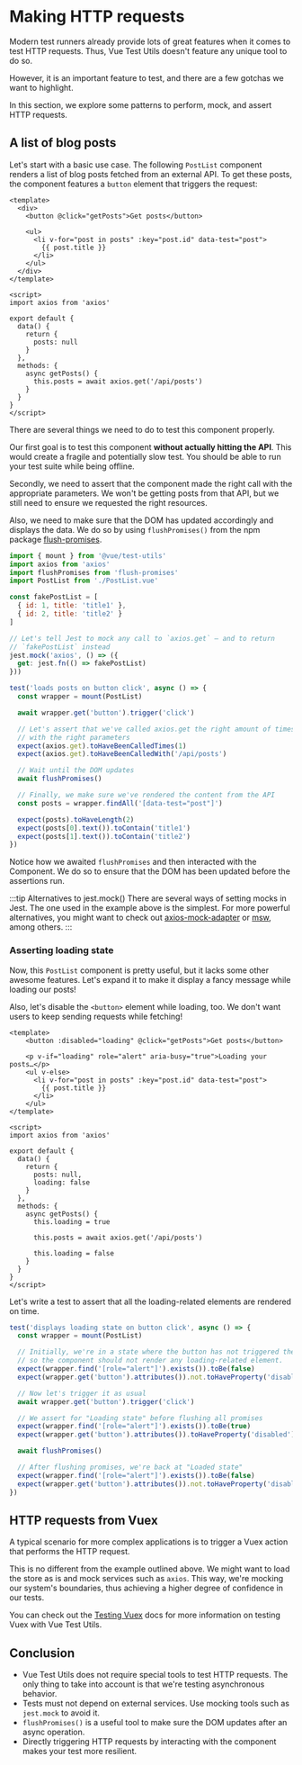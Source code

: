 # Making HTTP requests

Modern test runners already provide lots of great features when it comes to test HTTP requests. Thus, Vue Test Utils doesn't feature any unique tool to do so.

However, it is an important feature to test, and there are a few gotchas we want to highlight.

In this section, we explore some patterns to perform, mock, and assert HTTP requests.

## A list of blog posts

Let's start with a basic use case. The following `PostList` component renders a list of blog posts fetched from an external API. To get these posts, the component features a `button` element that triggers the request:

```vue
<template>
  <div>
    <button @click="getPosts">Get posts</button>

    <ul>
      <li v-for="post in posts" :key="post.id" data-test="post">
        {{ post.title }}
      </li>
    </ul>
  </div>
</template>

<script>
import axios from 'axios'

export default {
  data() {
    return {
      posts: null
    }
  },
  methods: {
    async getPosts() {
      this.posts = await axios.get('/api/posts')
    }
  }
}
</script>
```

There are several things we need to do to test this component properly.

Our first goal is to test this component **without actually hitting the API**. This would create a fragile and potentially slow test. You should be able to run your test suite while being offline.

Secondly, we need to assert that the component made the right call with the appropriate parameters. We won't be getting posts from that API, but we still need to ensure we requested the right resources.

Also, we need to make sure that the DOM has updated accordingly and displays the data. We do so by using `flushPromises()` from the npm package [flush-promises](https://github.com/kentor/flush-promises).

```js
import { mount } from '@vue/test-utils'
import axios from 'axios'
import flushPromises from 'flush-promises'
import PostList from './PostList.vue'

const fakePostList = [
  { id: 1, title: 'title1' },
  { id: 2, title: 'title2' }
]

// Let's tell Jest to mock any call to `axios.get` – and to return
// `fakePostList` instead
jest.mock('axios', () => ({
  get: jest.fn(() => fakePostList)
}))

test('loads posts on button click', async () => {
  const wrapper = mount(PostList)

  await wrapper.get('button').trigger('click')

  // Let's assert that we've called axios.get the right amount of times and
  // with the right parameters
  expect(axios.get).toHaveBeenCalledTimes(1)
  expect(axios.get).toHaveBeenCalledWith('/api/posts')

  // Wait until the DOM updates
  await flushPromises()

  // Finally, we make sure we've rendered the content from the API
  const posts = wrapper.findAll('[data-test="post"]')

  expect(posts).toHaveLength(2)
  expect(posts[0].text()).toContain('title1')
  expect(posts[1].text()).toContain('title2')
})
```

Notice how we awaited `flushPromises` and then interacted with the Component. We do so to ensure that the DOM has been updated before the assertions run.

:::tip Alternatives to jest.mock()
There are several ways of setting mocks in Jest. The one used in the example above is the simplest. For more powerful alternatives, you might want to check out [axios-mock-adapter](https://github.com/ctimmerm/axios-mock-adapter) or [msw](https://github.com/mswjs/msw), among others.
:::

### Asserting loading state

Now, this `PostList` component is pretty useful, but it lacks some other awesome features. Let's expand it to make it display a fancy message while loading our posts!

Also, let's disable the `<button>` element while loading, too. We don't want users to keep sending requests while fetching!

```vue {2,4,19,24,28}
<template>
    <button :disabled="loading" @click="getPosts">Get posts</button>

    <p v-if="loading" role="alert" aria-busy="true">Loading your posts…</p>
    <ul v-else>
      <li v-for="post in posts" :key="post.id" data-test="post">
        {{ post.title }}
      </li>
    </ul>
</template>

<script>
import axios from 'axios'

export default {
  data() {
    return {
      posts: null,
      loading: false
    }
  },
  methods: {
    async getPosts() {
      this.loading = true

      this.posts = await axios.get('/api/posts')

      this.loading = false
    }
  }
}
</script>
```

Let's write a test to assert that all the loading-related elements are rendered on time.


```js
test('displays loading state on button click', async () => {
  const wrapper = mount(PostList)

  // Initially, we're in a state where the button has not triggered the API call,
  // so the component should not render any loading-related element.
  expect(wrapper.find('[role="alert"]').exists()).toBe(false)
  expect(wrapper.get('button').attributes()).not.toHaveProperty('disabled')

  // Now let's trigger it as usual
  await wrapper.get('button').trigger('click')

  // We assert for "Loading state" before flushing all promises
  expect(wrapper.find('[role="alert"]').exists()).toBe(true)
  expect(wrapper.get('button').attributes()).toHaveProperty('disabled')

  await flushPromises()

  // After flushing promises, we're back at "Loaded state"
  expect(wrapper.find('[role="alert"]').exists()).toBe(false)
  expect(wrapper.get('button').attributes()).not.toHaveProperty('disabled')
})
```

## HTTP requests from Vuex

A typical scenario for more complex applications is to trigger a Vuex action that performs the HTTP request.

This is no different from the example outlined above. We might want to load the store as is and mock services such as `axios`. This way, we're mocking our system's boundaries, thus achieving a higher degree of confidence in our tests.

You can check out the [Testing Vuex](../guide/vuex.md) docs for more information on testing Vuex with Vue Test Utils.

## Conclusion

- Vue Test Utils does not require special tools to test HTTP requests. The only thing to take into account is that we're testing asynchronous behavior.
- Tests must not depend on external services. Use mocking tools such as `jest.mock` to avoid it.
- `flushPromises()` is a useful tool to make sure the DOM updates after an async operation.
- Directly triggering HTTP requests by interacting with the component makes your test more resilient.